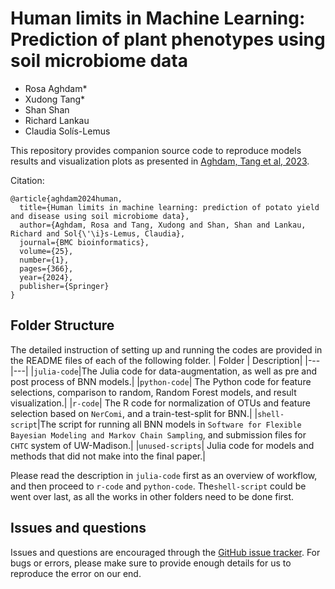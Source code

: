 # Human limits in Machine Learning: Prediction of plant phenotypes using soil microbiome data
- Rosa Aghdam*
- Xudong Tang*
- Shan Shan
- Richard Lankau
- Claudia Solís-Lemus


This repository provides companion source code to reproduce models results and visualization plots as presented in [Aghdam, Tang et al, 2023](https://arxiv.org/abs/2306.11157).

Citation:
```
@article{aghdam2024human,
  title={Human limits in machine learning: prediction of potato yield and disease using soil microbiome data},
  author={Aghdam, Rosa and Tang, Xudong and Shan, Shan and Lankau, Richard and Sol{\'\i}s-Lemus, Claudia},
  journal={BMC bioinformatics},
  volume={25},
  number={1},
  pages={366},
  year={2024},
  publisher={Springer}
}
```

## Folder Structure
The detailed instruction of setting up and running the codes are provided in the README files of each of the following folder.
| Folder | Description|
|---|---|
|`julia-code`|The Julia code for data-augmentation, as well as pre and post process of BNN models.|
|`python-code`| The Python code for feature selections, comparison to random, Random Forest models, and result visualization.|
|`r-code`| The R code for normalization of OTUs and feature selection based on `NerComi`, and a train-test-split for BNN.|
|`shell-script`|The script for running all BNN models in `Software for Flexible Bayesian Modeling and Markov Chain Sampling`, and submission files for `CHTC` system of UW-Madison.|
|`unused-scripts`| Julia code for models and methods that did not make into the final paper.|

Please read the description in `julia-code` first as an overview of workflow, and then proceed to `r-code` and `python-code`. The`shell-script` could be went over last, as all the works in other folders need to be done first.

## Issues and questions
Issues and questions are encouraged through the [GitHub issue tracker](https://github.com/solislemuslab/soil-microbiome-nn/issues). For bugs or errors, please make sure to provide enough details for us to reproduce the error on our end.

